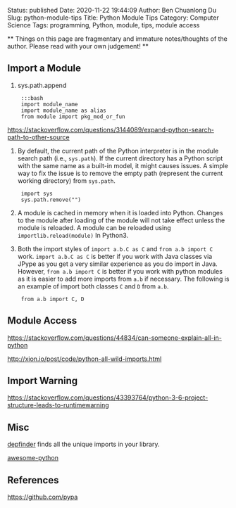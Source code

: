 Status: published
Date: 2020-11-22 19:44:09
Author: Ben Chuanlong Du
Slug: python-module-tips
Title: Python Module Tips
Category: Computer Science
Tags: programming, Python, module, tips, module access

**
Things on this page are
fragmentary and immature notes/thoughts of the author.
Please read with your own judgement!
**

## Import a Module

1. sys.path.append

        :::bash
        import module_name
        import module_name as alias
        from module import pkg_mod_or_fun

https://stackoverflow.com/questions/3144089/expand-python-search-path-to-other-source


1. By default, 
    the current path of the Python interpreter is in the module search path (i.e., `sys.path`).
    If the current directory has a Python script 
    with the same name as a built-in model, 
    it might causes issues. 
    A simple way to fix the issue is to remove the empty path 
    (represent the current working directory)
    from `sys.path`.

        import sys
        sys.path.remove("")

2. A module is cached in memory when it is loaded into Python.
    Changes to the module after loading of the module will not take effect
	unless the module is reloaded.
	A module can be reloaded using `importlib.reload(module)` In Python3.

3. Both the import styles of `import a.b.C as C`
    and `from a.b import C` work.
    `import a.b.C as C` is better if you work with Java classes via JPype
    as you get a very similar experience as you do import in Java.
    However, 
    `from a.b import C` is better if you work with python modules
    as it is easier to add more imports from `a.b` if necessary.
    The following is an example of import both classes `C` and `D` from `a.b`.

        from a.b import C, D

## Module Access

https://stackoverflow.com/questions/44834/can-someone-explain-all-in-python

http://xion.io/post/code/python-all-wild-imports.html



## Import Warning

https://stackoverflow.com/questions/43393764/python-3-6-project-structure-leads-to-runtimewarning


## Misc

[depfinder](https://github.com/ericdill/depfinder) finds all the unique imports in your library.

[awesome-python](https://github.com/uhub/awesome-python)

## References 

https://github.com/pypa